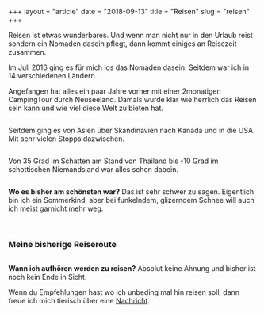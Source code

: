 +++
layout = "article"
date = "2018-09-13"
title = "Reisen"
slug = "reisen"
+++


Reisen ist etwas wunderbares. Und wenn man nicht nur in den Urlaub reist sondern ein Nomaden dasein pflegt, dann kommt einiges an Reisezeit zusammen.

Im Juli 2016 ging es für mich los das Nomaden dasein. Seitdem war ich in 14 verschiedenen Ländern.

Angefangen hat alles ein paar Jahre vorher mit einer 2monatigen CampingTour durch Neuseeland. Damals wurde klar wie herrlich das Reisen sein kann und wie viel diese Welt zu bieten hat.

<img src="/img/traveler/newzealand.jpg" alt="">


Seitdem ging es von Asien über Skandinavien nach Kanada und in die USA. Mit sehr vielen Stopps dazwischen. 

<img src="/img/traveler/thailand.jpg" alt="">

Von 35 Grad im Schatten am Stand von Thailand bis -10 Grad im schottischen Niemandsland war alles schon dabein. 

<img src="/img/traveler/scotland2.jpg" alt="">

<strong>Wo es bisher am schönsten war?</strong> Das ist sehr schwer zu sagen. Eigentlich bin ich ein Sommerkind, aber bei funkelndem, glizerndem Schnee will auch ich meist garnicht mehr weg.

<br>

<h3>Meine bisherige Reiseroute</h3>
<img src="/img/traveler/route_20180913.png" alt="">

<strong>Wann ich aufhören werden zu reisen?</strong> Absolut keine Ahnung und bisher ist noch kein Ende in Sicht.

Wenn du Empfehlungen hast wo ich unbeding mal hin reisen soll, dann freue ich mich tierisch über eine <a href="/contact/#contact">Nachricht</a>.

